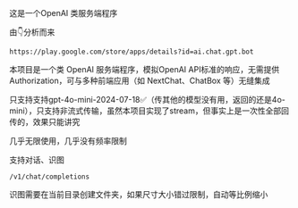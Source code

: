 这是一个OpenAI 类服务端程序

由👇分析而来

	https://play.google.com/store/apps/details?id=ai.chat.gpt.bot


本项目是一个类 OpenAI 服务端程序，模拟OpenAI API标准的响应，无需提供Authorization，可与多种前端应用（如 NextChat、ChatBox 等）无缝集成


只支持支持gpt-4o-mini-2024-07-18✅（传其他的模型没有用，返回的还是4o-mini），只支持非流式传输，虽然本项目实现了stream，但事实上是一次性全部回传的，效果只能讲究

几乎无限使用，几乎没有频率限制

支持对话、识图

	/v1/chat/completions

识图需要在当前目录创建文件夹，如果尺寸大小错过限制，自动等比例缩小
